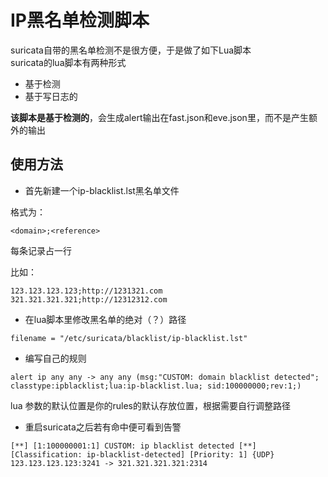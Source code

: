 # IP黑名单检测脚本
suricata自带的黑名单检测不是很方便，于是做了如下Lua脚本  
suricata的lua脚本有两种形式
- 基于检测
- 基于写日志的
 
**该脚本是基于检测的**，会生成alert输出在fast.json和eve.json里，而不是产生额外的输出

## 使用方法
- 首先新建一个ip-blacklist.lst黑名单文件

格式为：
```
<domain>;<reference>
```
每条记录占一行  

比如：
```
123.123.123.123;http://1231321.com
321.321.321.321;http://12312312.com
```

- 在lua脚本里修改黑名单的绝对（？）路径

```
filename = "/etc/suricata/blacklist/ip-blacklist.lst"
```

- 编写自己的规则

```
alert ip any any -> any any (msg:"CUSTOM: domain blacklist detected"; classtype:ipblacklist;lua:ip-blacklist.lua; sid:100000000;rev:1;)
``` 

lua 参数的默认位置是你的rules的默认存放位置，根据需要自行调整路径

- 重启suricata之后若有命中便可看到告警

```
[**] [1:100000001:1] CUSTOM: ip blacklist detected [**] [Classification: ip-blacklist-detected] [Priority: 1] {UDP} 123.123.123.123:3241 -> 321.321.321.321:2314
```